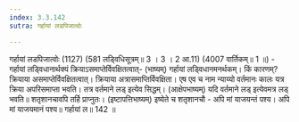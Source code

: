 ```yaml
---
index: 3.3.142
sutra: गर्हायां लडपिजात्वोः

---
```

 गर्हायां लडपिजात्वोः (1127) (581 लडि्वधिसूत्रम्॥ 3 । 3 । 2 आ.11) (4007 वार्तिकम्॥ 1 ॥) - गर्हायां लडि्वधानार्थक्यं क्रियाऽसमाप्तेर्विवक्षितत्वात्- (भाष्यम्) गर्हायां लडि्वधानमनर्थकम्। किं कारणम्? क्रियाया असमाप्तेर्विवक्षितत्वात्। क्रियाया अत्रासमाप्तिर्विवक्षिता। एष एव च नाम न्याय्यो वर्तमानः कालः यत्र क्रिया अपरिसमाप्ता भवति। तत्र वर्तमाने लड् इत्येव सिद्धम्। (आक्षेपभाष्यम्) यदि वर्तमाने लड् इत्येवमत्र लड् भवति॥ शतृशानचावपि तर्हि प्राप्नुतः। (इष्टापत्तिभाष्यम्) इष्येते च शतृशानचौ - अपि मां याजयन्तं पश्य। अपि मां याजयमानं पश्य॥ गर्हायां ल॥ 142 ॥ 
